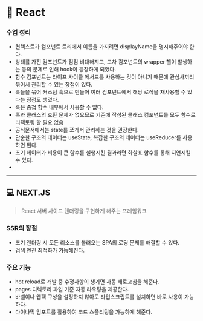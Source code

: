# 📖 React

### 수업 정리

- 컨텍스트가 컴포넌트 트리에서 이름을 가지려면 displayName을 명시해주어야 한다.
- 상태를 가진 컴포넌트가 점점 비대해지고, 고차 컴포넌트의 wrapper 헬이 발생하는 등의 문제로 인해 hook이 등장하게 되었다.
- 함수 컴포넌트는 라이프 사이클 메서드를 사용하는 것이 아니기 때문에 관심사끼리 묶어서 관리할 수 있는 장점이 있다.
- 훅들을 묶어 커스텀 훅으로 만들어 여러 컴포넌트에서 해당 로직을 재사용할 수 있다는 장점도 생겼다.
- 훅은 중첩 함수 내부에서 사용할 수 없다.
- 훅과 클래스의 호환 문제가 없으므로 기존에 작성된 클래스 컴포넌트를 모두 함수로 리팩토링 할 필요 없음
- 공식문서에서는 state를 쪼개서 관리하는 것을 권장한다.
- 단순한 구조의 데이터는 useState, 복잡한 구조의 데이터는 useReducer를 사용하면 된다.
- 초기 데이터가 비용이 큰 함수를 실행시킨 결과라면 화살표 함수를 통해 지연시킬 수 있다.
-

---

## 💻 NEXT.JS

> React 서버 사이드 렌더링을 구현하게 해주는 프레임워크

### SSR의 장점

- 초기 렌더링 시 모든 리소스를 불러오는 SPA의 로딩 문제를 해결할 수 있다.
- 검색 엔진 최적화가 가능해진다.

### 주요 기능

- hot reload로 개발 중 수정사항이 생기면 자동 새로고침을 해준다.
- pages 디렉토리 파일 기준 자동 라우팅을 제공한다.
- 바벨이나 웹팩 구성을 설정하지 않아도 타입스크립트를 설치하면 바로 사용이 가능하다.
- 다이나믹 임포트를 활용하여 코드 스플리팅을 가능하게 해준다.
